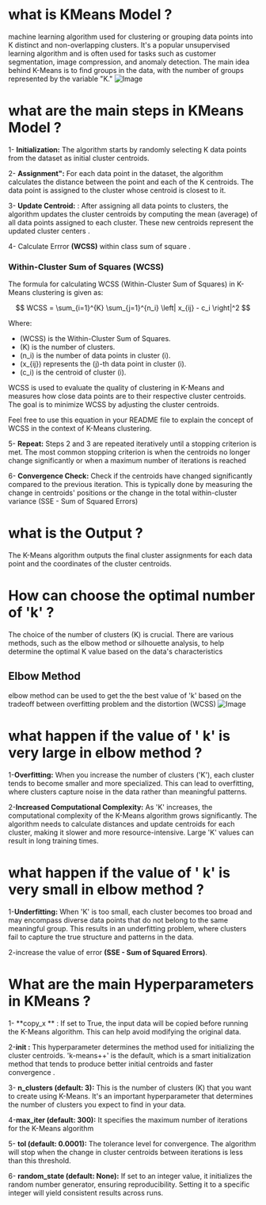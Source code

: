  # what is KMeans Model ?
 
 machine learning algorithm used for clustering or grouping data points into K distinct and non-overlapping clusters. It's a popular unsupervised learning algorithm and is often used for tasks such as customer segmentation, image compression, and anomaly detection. The main idea behind K-Means is to find groups in the data, with the number of groups represented by the variable "K."
![Image](https://geomodeling.njnu.edu.cn/static/modelItem/c777f4e3-533d-480c-809d-f10757a5d5a5.jpg)

# what are the main steps in KMeans Model ?

1- **Initialization:** The algorithm starts by randomly selecting K data points from the dataset as initial cluster centroids.

  
2- **Assignment":** For each data point in the dataset, the algorithm calculates the distance between the point and each of the K centroids. The data point is assigned to the cluster whose centroid is closest to it.


3- **Update Centroid:** : After assigning all data points to clusters, the algorithm updates the cluster centroids by computing the mean (average) of all data points assigned to each cluster. These new centroids represent the updated cluster centers .

4- Calculate Errror **(WCSS)** within class sum of square .


### Within-Cluster Sum of Squares (WCSS)

The formula for calculating WCSS (Within-Cluster Sum of Squares) in K-Means clustering is given as:

$$
WCSS = \sum_{i=1}^{K} \sum_{j=1}^{n_i} \left| x_{ij} - c_i \right|^2
$$

Where:
- \(WCSS\) is the Within-Cluster Sum of Squares.
- \(K\) is the number of clusters.
- \(n_i\) is the number of data points in cluster \(i\).
- \(x_{ij}\) represents the \(j\)-th data point in cluster \(i\).
- \(c_i\) is the centroid of cluster \(i\).

WCSS is used to evaluate the quality of clustering in K-Means and measures how close data points are to their respective cluster centroids. The goal is to minimize WCSS by adjusting the cluster centroids.

Feel free to use this equation in your README file to explain the concept of WCSS in the context of K-Means clustering.



5- **Repeat:** Steps 2 and 3 are repeated iteratively until a stopping criterion is met. The most common stopping criterion is when the centroids no longer change significantly or when a maximum number of iterations is reached

6- **Convergence Check:** Check if the centroids have changed significantly compared to the previous iteration. This is typically done by measuring the change in centroids' positions or the change in the total within-cluster variance (SSE - Sum of Squared Errors)



# what is the Output ?
The K-Means algorithm outputs the final cluster assignments for each data point and the coordinates of the cluster centroids.

# How can choose the optimal number of 'k' ?
The choice of the number of clusters (K) is crucial. There are various methods, such as the elbow method or silhouette analysis, to help determine the optimal K value based on the data's characteristics


## Elbow Method
elbow method can be used to get the the best value of 'k' based on the tradeoff between overfitting problem and the distortion (WCSS)
![Image](https://editor.analyticsvidhya.com/uploads/62725cluster0.PNG)


# what happen if the value of  ' k' is very large in elbow method ?

1-**Overfitting:** When you increase the number of clusters ('K'), each cluster tends to become smaller and more specialized. This can lead to overfitting, where clusters capture noise in the data rather than meaningful patterns.  


2-**Increased Computational Complexity:** As 'K' increases, the computational complexity of the K-Means algorithm grows significantly. The algorithm needs to calculate distances and update centroids for each cluster, making it slower and more resource-intensive. Large 'K' values can result in long training times.



# what happen if the value of  ' k' is very small in elbow method ?

1-**Underfitting:** When 'K' is too small, each cluster becomes too broad and may encompass diverse data points that do not belong to the same meaningful group. This results in an underfitting problem, where clusters fail to capture the true structure and patterns in the data.

2-increase the value of error **(SSE - Sum of Squared Errors)**.


# What are the main Hyperparameters in KMeans ?
1- **copy_x ** : If set to True, the input data will be copied before running the K-Means algorithm. This can help avoid modifying the original data.

2-**init :** This hyperparameter determines the method used for initializing the cluster centroids. 'k-means++' is the default, which is a smart initialization method that tends to produce better initial centroids and faster convergence .

3- **n_clusters (default: 3):**
This is the number of clusters (K) that you want to create using K-Means. It's an important hyperparameter that determines the number of clusters you expect to find in your data.

4-**max_iter (default: 300):**
It specifies the maximum number of iterations for the K-Means algorithm

5- **tol (default: 0.0001):**
The tolerance level for convergence. The algorithm will stop when the change in cluster centroids between iterations is less than this threshold.

6- **random_state (default: None):**
If set to an integer value, it initializes the random number generator, ensuring reproducibility. Setting it to a specific integer will yield consistent results across runs.









